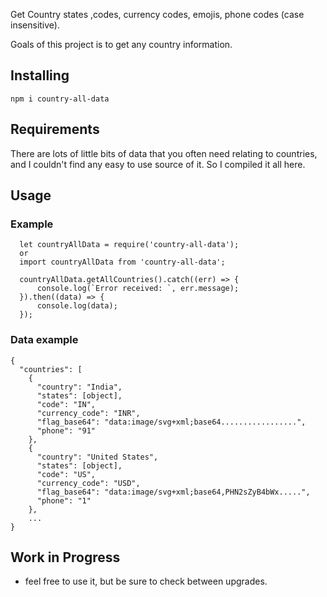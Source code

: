 Get Country states ,codes, currency codes, emojis, phone codes (case insensitive).

Goals of this project is to get any country information.


## Installing

```
npm i country-all-data

```

## Requirements
There are lots of little bits of data that you often need relating to countries, and I couldn't find any easy to use source of it. So I compiled it all here.


## Usage
### Example
```
  let countryAllData = require('country-all-data');
  or
  import countryAllData from 'country-all-data';

  countryAllData.getAllCountries().catch((err) => {
      console.log(`Error received: `, err.message);
  }).then((data) => {
      console.log(data);
  });

```

### Data example
```
{
  "countries": [
    {
      "country": "India",
      "states": [object],
      "code": "IN",
      "currency_code": "INR",
      "flag_base64": "data:image/svg+xml;base64.................",
      "phone": "91"
    },
    {
      "country": "United States",
      "states": [object],
      "code": "US",
      "currency_code": "USD",
      "flag_base64": "data:image/svg+xml;base64,PHN2sZyB4bWx.....",
      "phone": "1"
    },
    ...
}
```


## Work in Progress
- feel free to use it, but be sure to check between upgrades.


